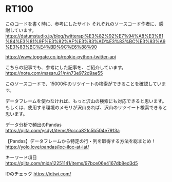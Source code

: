 # RT100
このコードを書く時に、参考にしたサイト
それぞれのソースコード作者に、感謝しています。
https://datumstudio.jp/blog/twitterapi%E3%82%92%E7%94%A8%E3%81%84%E3%81%9F%E3%82%AF%E3%83%AD%E3%83%BC%E3%83%A9%E3%83%BC%E4%BD%9C%E6%88%90

https://www.topgate.co.jp/rookie-python-twitter-api

こちらの記事でも、参考にした記事を、ご紹介しています。
https://note.com/masaru21/n/n73e972d9ae55

このソースコードで、15000件のリツイートの検索ができることを確認しています。

データフレームを使わなければ、もっと沢山の検索にも対応できると思います。
もしくは、使用する環境のメモリが沢山あれば、沢山のリツイート検索できると思います。


データ分析で頻出のPandas
https://qiita.com/ysdyt/items/9ccca82fc5b504e7913a




【Pandas】データフレームから特定の行・列を取得する方法を総まとめ！
https://yolo.love/pandas/loc-iloc-at-iat/

キーワード項目
https://qiita.com/mida12251141/items/97bce06e4167db8ed3d5

IDのチェック
https://idtwi.com/
